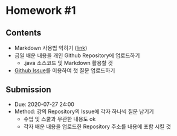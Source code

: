 # Homework #1

## Contents

- Markdown 사용법 익히기 ([link](https://guides.github.com/features/mastering-markdown/))
- 금일 배운 내용을 개인 Github Repository에 업로드하기
  - .java 소스코드 및 Markdown 활용할 것
- [Github Issue](https://github.com/ai-creatv/java-jbd1/issues)를 이용하여 첫 질문 업로드하기

## Submission

- Due: 2020-07-27 24:00
- Method: 강의 Repository의 Issue에 각자 하나씩 질문 남기기
  - 수업 및 스쿨과 무관한 내용도 ok
  - 각자 배운 내용을 업로드한 Repository 주소를 내용에 포함 시킬 것
